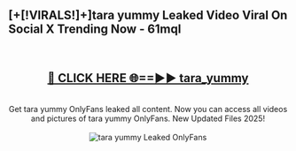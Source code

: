 <h2>[+[!VIRALS!]+]tara yummy Leaked Video Viral On Social X Trending Now - 61mql</h2>
<br>
<div align="center">
<h2><a href="https://libra.edu.pl?tara_yummy" rel="nofollow">🔴 CLICK HERE 🌐==►► tara_yummy</a></h2>
<br>
Get tara yummy OnlyFans leaked all content. Now you can access all videos and pictures of tara yummy OnlyFans. New Updated Files 2025!
<br>
<br>
<a href="https://libra.edu.pl?tara_yummy" rel="nofollow" data-target="animated-image.originalLink"><img src="https://i.ibb.co.com/WyWwxjT/player-gif2.gif" alt="tara yummy Leaked OnlyFans" style="max-width: 100%; display: inline-block;" data-target="animated-image.originalImage"></a>
</div>
<br>